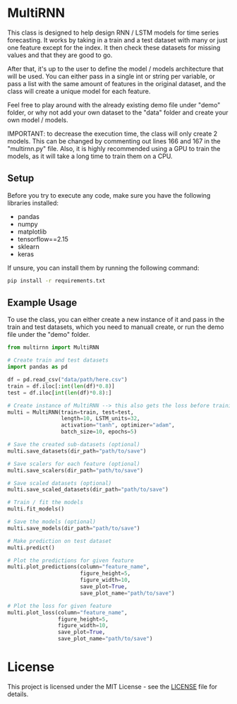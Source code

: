 # MultiRNN

This class is designed to help design RNN / LSTM models for time series forecasting.
It works by taking in a train and a test dataset with many or just one feature except 
for the index. It then check these datasets for missing values and that they are good to go.

After that, it's up to the user to define the model / models architecture that will be used.
You can either pass in a single int or string per variable, or pass a list with the same amount
of features in the original dataset, and the class will create a unique model for each feature.

Feel free to play around with the already existing demo file under "demo" folder, or why not
add your own dataset to the "data" folder and create your own model / models. 

IMPORTANT: to decrease the execution time, the class will only create 2 models. This can be
changed by commenting out lines 166 and 167 in the "multirnn.py" file. Also, it is highly
recommended using a GPU to train the models, as it will take a long time to train them on a CPU.

## Setup

Before you try to execute any code,
make sure you have the following libraries installed:

- pandas
- numpy
- matplotlib
- tensorflow==2.15
- sklearn
- keras

If unsure, you can install them by running the following command:

```bash
pip install -r requirements.txt
```

## Example Usage

To use the class, you can either create a new instance of it and pass in the train and test datasets, which you need to manuall create, or run the demo file under the "demo" folder.

```python
from multirnn import MultiRNN

# Create train and test datasets
import pandas as pd

df = pd.read_csv("data/path/here.csv")
train = df.iloc[:int(len(df)*0.8)]
test = df.iloc[int(len(df)*0.8):]

# Create instance of MultiRNN --> this also gets the loss before training
multi = MultiRNN(train=train, test=test,
                 length=10, LSTM_units=32,
                 activation="tanh", optimizer="adam",
                 batch_size=10, epochs=5)

# Save the created sub-datasets (optional)
multi.save_datasets(dir_path="path/to/save")

# Save scalers for each feature (optional)
multi.save_scalers(dir_path="path/to/save")

# Save scaled datasets (optional)
multi.save_scaled_datasets(dir_path="path/to/save")

# Train / fit the models
multi.fit_models()

# Save the models (optional)
multi.save_models(dir_path="path/to/save")

# Make prediction on test dataset
multi.predict()

# Plot the predictions for given feature
multi.plot_predictions(column="feature_name",
                       figure_height=5,
                       figure_width=10,
                       save_plot=True,
                       save_plot_name="path/to/save")

# Plot the loss for given feature
multi.plot_loss(column="feature_name",
                figure_height=5,
                figure_width=10,
                save_plot=True,
                save_plot_name="path/to/save")
```

# License

This project is licensed under the MIT License - see the [LICENSE](LICENSE) file for details.
```